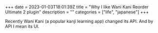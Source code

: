 +++ 
date = 2023-01-03T18:01:39Z
title = "Why I like Wani Kani Reorder Ultimate 2 plugin"
description = ""
categories = ["life", "japanese"]
+++

Recently Wani Kani (a popular kanji learning app) changed its API. And by API I mean its UI.
